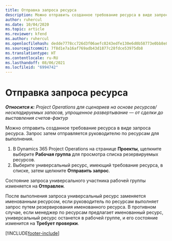 ```yaml
---
title: Отправка запроса ресурса
description: Можно отправить созданное требование ресурса в виде запроса ресурса. Запрос затем отправляется руководителю по ресурсам для выполнения.
author: ruhercul
ms.date: 10/04/2020
ms.topic: article
ms.reviewer: kfend
ms.author: ruhercul
ms.openlocfilehash: dedde7778cc726d3f06aefc0243edfe130e6d0b58773e0bb8e87cfcb13f1cc79
ms.sourcegitcommit: 7f8d1e7a16af769adb43d1877c28fdce53975db8
ms.translationtype: HT
ms.contentlocale: ru-RU
ms.lasthandoff: 08/06/2021
ms.locfileid: "6994742"
---
```

# <a name="submit-a-resource-request"></a>Отправка запроса ресурса

_**Относится к:** Project Operations для сценариев на основе ресурсов/нескладируемых запасов, упрощенное развертывание — от сделки до выставления счетов-фактур_

Можно отправить созданное требование ресурса в виде запроса ресурса. Запрос затем отправляется руководителю по ресурсам для выполнения.

1. В Dynamics 365 Project Operations на странице **Проекты**, щелкните выберите **Рабочая группа** для просмотра списка резервируемых ресурсов. 
2. Выберите универсальный ресурс, имеющий требование ресурса, в списке, затем щелкните **Отправить запрос**.

Состояние запроса универсального участника рабочей группы изменяется на **Отправлен**.

После выполнения запроса универсальный ресурс заменяется именованным ресурсом, если руководитель по ресурсам выполняет запрос путем резервирования именованного ресурса. В противном случае, если менеджер по ресурсам предлагает именованный ресурс, универсальный ресурс останется в рабочей группе, и его состояние изменится на **Требует проверки**.


[!INCLUDE[footer-include](../includes/footer-banner.md)]
